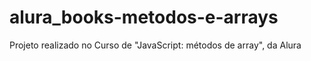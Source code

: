 # alura_books-metodos-e-arrays
Projeto realizado no Curso de "JavaScript: métodos de array", da Alura
